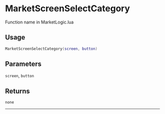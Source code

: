 # MarketScreenSelectCategory
Function name in MarketLogic.lua
## Usage
```lua
MarketScreenSelectCategory(screen, button)
```
## Parameters
`screen`, `button`
## Returns
`none`

---